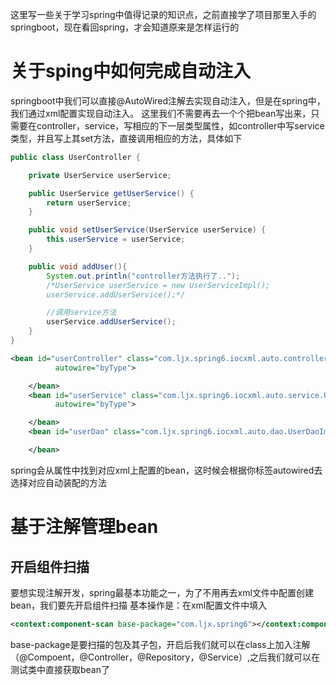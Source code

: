 这里写一些关于学习spring中值得记录的知识点，之前直接学了项目那里入手的springboot，现在看回spring，才会知道原来是怎样运行的

# 关于sping中如何完成自动注入
springboot中我们可以直接@AutoWired注解去实现自动注入，但是在spring中，我们通过xml配置实现自动注入。
这里我们不需要再去一个个把bean写出来，只需要在controller，service，写相应的下一层类型属性，如controller中写service类型，并且写上其set方法，直接调用相应的方法，具体如下
```java
public class UserController {

    private UserService userService;

    public UserService getUserService() {
        return userService;
    }

    public void setUserService(UserService userService) {
        this.userService = userService;
    }

    public void addUser(){
        System.out.println("controller方法执行了..");
        /*UserService userService = new UserServiceImpl();
        userService.addUserService();*/

        //调用service方法
        userService.addUserService();
    }
}
```
```xml
<bean id="userController" class="com.ljx.spring6.iocxml.auto.controller.UserController"
          autowire="byType">

    </bean>
    <bean id="userService" class="com.ljx.spring6.iocxml.auto.service.UserServiceImpl"
          autowire="byType">

    </bean>
    <bean id="userDao" class="com.ljx.spring6.iocxml.auto.dao.UserDaoImpl">

    </bean>
```
spring会从属性中找到对应xml上配置的bean，这时候会根据你标签autowired去选择对应自动装配的方法

# 基于注解管理bean
## 开启组件扫描
要想实现注解开发，spring最基本功能之一，为了不用再去xml文件中配置创建bean，我们要先开启组件扫描
基本操作是：在xml配置文件中填入
```xml
<context:component-scan base-package="com.ljx.spring6"></context:component-scan>
```
base-package是要扫描的包及其子包，开启后我们就可以在class上加入注解（@Compoent，@Controller，@Repository，@Service）,之后我们就可以在测试类中直接获取bean了
